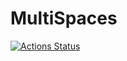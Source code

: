# MultiSpaces
[![Actions Status](https://github.com/sebastian-kanz/MultiSpaces/workflows/CI/badge.svg)](https://github.com/sebastian-kanz/MultiSpaces/actions)
